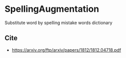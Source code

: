 # SpellingAugmentation

Substitute word by spelling mistake words dictionary

## Cite

- https://arxiv.org/ftp/arxiv/papers/1812/1812.04718.pdf
